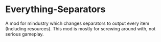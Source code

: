 # Everything-Separators
A mod for mindustry which changes separators to output every item (Including resources). This mod is mostly for screwing around with, not serious gameplay.
